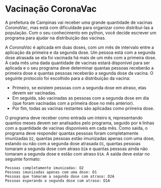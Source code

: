 #  Vacinação CoronaVac
A prefeitura de Campinas vai receber uma grande quantidade de vacinas *CoronaVac*, mas está com dificuldade para organizar como distribuí-las a população. Com o seu conhecimento em python, você decide escrever um programa para ajudar na distribuição das vacinas.

A *CoronaVac* é aplicada em duas doses, com um mês de intervalo entre a aplicação da primeira e da segunda dose. Um pessoa está com a segunda dose atrasada se ela foi vacinada há mais de um mês com a primeira dose. A cada mês uma dada quantidade de vacinas estará disponível para ser aplicada e o seu programa deve determinar quantas pessoas receberão a primeira dose e quantas pessoas receberão a segunda dose da vacina. O seguinte protocolo foi escolhido para a distribuição da vacina:

- Primeiro, se existem pessoas com a segunda dose em atraso, elas devem ser vacinadas.
- Em seguida, são vacinadas as pessoas com a segunda dose em dia (que foram vacinadas com a primeira dose no mês anterior).
- Por fim, todas as vacinas restantes são aplicadas como primeira dose.

O programa deve receber como entrada um inteiro ``N``, representando quantos meses devem ser analisados pelo programa, seguido por ``N`` linhas com a quantidade de vacinas disponíveis em cada mês. Como saída, o programa deve responder quantas pessoas foram completamente imunizadas ``D2``, quantas pessoas estão imunizadas apenas com uma dose, estando ou não com a segunda dose atrasada ``D1``, quantas pessoas tomaram a segunda dose com atraso ``D2A`` e quantas pessoas ainda não tomaram a segunda dose e estão com atraso ``D1A``. A saída deve estar no seguinte formato:

    Pessoas completamente imunizadas: D2
    Pessoas imunizadas apenas com uma dose: D1
    Pessoas que tomaram a segunda dose com atraso: D2A
    Pessoas esperando a segunda dose com atraso: D1A

